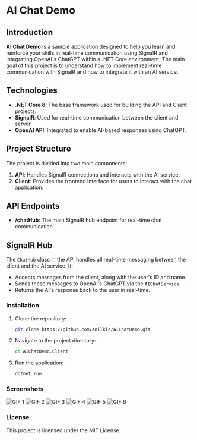 # AI Chat Demo

## Introduction

**AI Chat Demo** is a sample application designed to help you learn and reinforce your skills in real-time communication using SignalR and integrating OpenAI's ChatGPT within a .NET Core environment. The main goal of this project is to understand how to implement real-time communication with SignalR and how to integrate it with an AI service.

## Technologies

- **.NET Core 8**: The base framework used for building the API and Client projects.
- **SignalR**: Used for real-time communication between the client and server.
- **OpenAI API**: Integrated to enable AI-based responses using ChatGPT.

## Project Structure

The project is divided into two main components:

1. **API**: Handles SignalR connections and interacts with the AI service.
2. **Client**: Provides the frontend interface for users to interact with the chat application.


## API Endpoints

- **/chatHub**: The main SignalR hub endpoint for real-time chat communication.

## SignalR Hub

The `ChatHub` class in the API handles all real-time messaging between the client and the AI service. It:

- Accepts messages from the client, along with the user's ID and name.
- Sends these messages to OpenAI's ChatGPT via the `AIChatService`.
- Returns the AI's response back to the user in real-time.

### Installation

1. Clone the repository:
    ```sh
    git clone https://github.com/anilklc/AIChatDemo.git
    ```
2. Navigate to the project directory:
    ```sh
    cd AIChatDemo.Client
    ```
3. Run the application:
    ```sh
    dotnet run
    ```

### Screenshots

![GIF 1](GIF/1.gif)
![GIF 2](GIF/2.gif)
![GIF 3](GIF/3.gif)
![GIF 4](GIF/4.gif)
![GIF 5](GIF/5.gif)
![GIF 6](GIF/6.gif)


### License

This project is licensed under the MIT License.

